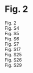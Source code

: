Fig. 2
==
Fig. 2<br />
Fig. S4<br />
Fig. S5<br />
Fig. S6<br />
Fig. S7<br />
Fig. S17<br />
Fig. S25<br />
Fig. S26<br />
Fig. S29

